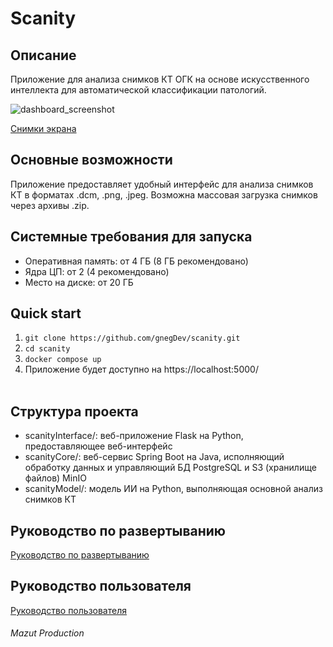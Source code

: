 # Scanity

## Описание
Приложение для анализа снимков КТ ОГК на основе искусственного интеллекта для автоматической классификации патологий.

<img alt="dashboard_screenshot" src="https://github.com/user-attachments/assets/54ff2e01-d8b1-4bee-a943-00a0ae766c12" />

[Снимки экрана](https://github.com/gnegDev/scanity/wiki/%D0%A1%D0%BD%D0%B8%D0%BC%D0%BA%D0%B8-%D1%8D%D0%BA%D1%80%D0%B0%D0%BD%D0%B0)


## Основные возможности
Приложение предоставляет удобный интерфейс для анализа снимков КТ в форматах .dcm, .png, .jpeg. Возможна массовая загрузка снимков через архивы .zip.

## Системные требования для запуска
* Оперативная память: от 4 ГБ (8 ГБ рекомендовано)
* Ядра ЦП: от 2 (4 рекомендовано)
* Место на диске: от 20 ГБ

## Quick start
1. ```git clone https://github.com/gnegDev/scanity.git```
2. ```cd scanity```
3. ```docker compose up```
4. Приложение будет доступно на https://localhost:5000/
<br/><br/>

## Структура проекта
* scanityInterface/: веб-приложение Flask на Python, предоставляющее веб-интерфейс
* scanityCore/: веб-сервис Spring Boot на
Java, исполняющий обработку данных и управляющий БД PostgreSQL и S3 (хранилище файлов) MinIO
* scanityModel/: модель ИИ на Python, выполняющая основной анализ снимков КТ

## Руководство по развертыванию
[Руководство по развертыванию](https://github.com/gnegDev/scanity/wiki/%D0%A0%D1%83%D0%BA%D0%BE%D0%B2%D0%BE%D0%B4%D1%81%D1%82%D0%B2%D0%BE-%D0%BF%D0%BE-%D1%80%D0%B0%D0%B7%D0%B2%D0%B5%D1%80%D1%82%D1%8B%D0%B2%D0%B0%D0%BD%D0%B8%D1%8E)

## Руководство пользователя
[Руководство пользователя](https://github.com/gnegDev/scanity/wiki/%D0%A0%D1%83%D0%BA%D0%BE%D0%B2%D0%BE%D0%B4%D1%81%D1%82%D0%B2%D0%BE-%D0%BF%D0%BE%D0%BB%D1%8C%D0%B7%D0%BE%D0%B2%D0%B0%D1%82%D0%B5%D0%BB%D1%8F)

###### Mazut Production
